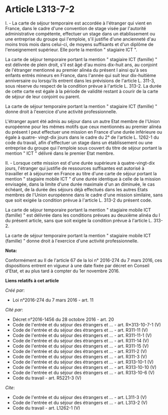 # Article L313-7-2

I. - La carte de séjour temporaire est accordée à l'étranger qui vient en France, dans le cadre d'une convention de stage
visée par l'autorité administrative compétente, effectuer un stage dans un établissement ou une entreprise du groupe qui
l'emploie, s'il justifie d'une ancienneté d'au moins trois mois dans celui-ci, de moyens suffisants et d'un diplôme de
l'enseignement supérieur. Elle porte la mention " stagiaire ICT ". 

La carte de séjour temporaire portant la mention " stagiaire ICT (famille) " est délivrée de plein droit, s'il est âgé d'au
moins dix-huit ans, au conjoint de l'étranger mentionné au premier alinéa du présent I ainsi qu'à ses enfants entrés mineurs
en France, dans l'année qui suit leur dix-huitième anniversaire ou lorsqu'ils entrent dans les prévisions de l'article L.
311-3, sous réserve du respect de la condition prévue à l'article L. 313-2. La durée de cette carte est égale à la période de
validité restant à courir de la carte de séjour de leur conjoint ou parent. 

La carte de séjour temporaire portant la mention " stagiaire ICT (famille) " donne droit à l'exercice d'une activité
professionnelle. 

L'étranger ayant été admis au séjour dans un autre Etat membre de l'Union européenne pour les mêmes motifs que ceux
mentionnés au premier alinéa du présent I peut effectuer une mission en France d'une durée inférieure ou égale à quatre-
vingt-dix jours dans le cadre du 2° de l'article L. 1262-1 du code du travail, afin d'effectuer un stage dans un
établissement ou une entreprise du groupe qui l'emploie sous couvert du titre de séjour portant la mention " ICT " délivré
dans le premier Etat membre. 

II. - Lorsque cette mission est d'une durée supérieure à quatre-vingt-dix jours, l'étranger qui justifie de ressources
suffisantes est autorisé à travailler et à séjourner en France au titre d'une carte de séjour portant la mention " stagiaire
mobile ICT " d'une durée identique à celle de la mission envisagée, dans la limite d'une durée maximale d'un an diminuée, le
cas échéant, de la durée des séjours déjà effectués dans les autres Etats membres de l'Union européenne dans le cadre d'une
mission similaire, sans que soit exigée la condition prévue à l'article L. 313-2 du présent code. 

La carte de séjour temporaire portant la mention " stagiaire mobile ICT (famille) " est délivrée dans les conditions prévues
au deuxième alinéa du I du présent article, sans que soit exigée la condition prévue à l'article L. 313-2. 

La carte de séjour temporaire portant la mention " stagiaire mobile ICT (famille) " donne droit à l'exercice d'une activité
professionnelle.

**Nota:**

Conformément au II de l'article 67 de la loi n° 2016-274 du 7 mars 2016, ces dispositions entrent en vigueur à une date fixée
par décret en Conseil d'Etat, et au plus tard à compter du 1er novembre 2016.

**Liens relatifs à cet article**

_Créé par_:

  - Loi n°2016-274 du 7 mars 2016 - art. 11

_Cité par_:

  - Décret n°2016-1456 du 28 octobre 2016 - art. 20
  - Code de l'entrée et du séjour des étrangers et ... - art. R*313-10-7-1 (V)
  - Code de l'entrée et du séjour des étrangers et ... - art. R311-11 (V)
  - Code de l'entrée et du séjour des étrangers et ... - art. R311-11-1 (V)
  - Code de l'entrée et du séjour des étrangers et ... - art. R311-14 (V)
  - Code de l'entrée et du séjour des étrangers et ... - art. R311-15 (V)
  - Code de l'entrée et du séjour des étrangers et ... - art. R311-2 (V)
  - Code de l'entrée et du séjour des étrangers et ... - art. R311-3 (V)
  - Code de l'entrée et du séjour des étrangers et ... - art. R313-10-1 (V)
  - Code de l'entrée et du séjour des étrangers et ... - art. R313-10-10 (V)
  - Code de l'entrée et du séjour des étrangers et ... - art. R313-10-6 (V)
  - Code du travail - art. R5221-3 (V)

_Cite_:

  - Code de l'entrée et du séjour des étrangers et ... - art. L311-3 (V)
  - Code de l'entrée et du séjour des étrangers et ... - art. L313-2 (V)
  - Code du travail - art. L1262-1 (V)
